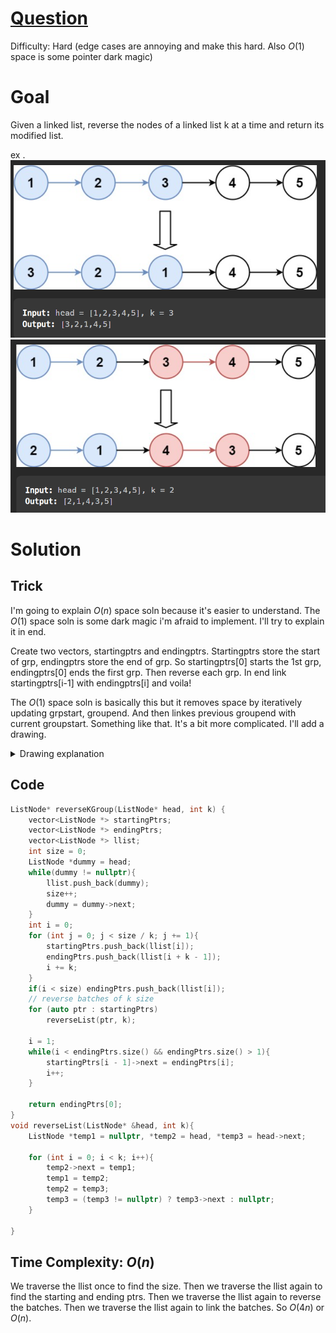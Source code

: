 # [Question](https://leetcode.com/problems/reverse-nodes-in-k-group/)
Difficulty: Hard (edge cases are annoying and make this hard. Also $O(1)$ space is some pointer dark magic)
# Goal
Given a linked list, reverse the nodes of a linked list k at a time and return its modified list.


ex . ![Alt text](image-1.png)
![Alt text](image-3.png)
# Solution
## Trick
I'm going to explain $O(n)$ space soln because it's easier to understand. The $O(1)$ space soln is some dark magic i'm afraid to implement. I'll try to explain it in end.

Create two vectors, startingptrs and endingptrs. Startingptrs store the start of grp, endingptrs store the end of grp. So startingptrs[0] starts the 1st grp, endingptrs[0] ends the first grp. Then reverse each grp. In end link startingptrs[i-1] with endingptrs[i] and voila!

The $O(1)$ space soln is basically this but it removes space by iteratively updating grpstart, groupend. And then linkes previous groupend with current groupstart. Something like that. It's a bit more complicated. I'll add a drawing.
<details>

<summary>
Drawing explanation</summary>

<image src="Reverse_llist_k_at_a_time1.jpg">
</image>
<image src="Reverse_llist_k_at_a_time2.jpg">
</details>

## Code
```cpp
ListNode* reverseKGroup(ListNode* head, int k) {
    vector<ListNode *> startingPtrs;
    vector<ListNode *> endingPtrs;
    vector<ListNode *> llist;
    int size = 0;
    ListNode *dummy = head;
    while(dummy != nullptr){
        llist.push_back(dummy);
        size++;
        dummy = dummy->next;
    }
    int i = 0;
    for (int j = 0; j < size / k; j += 1){
        startingPtrs.push_back(llist[i]);
        endingPtrs.push_back(llist[i + k - 1]);
        i += k;
    }
    if(i < size) endingPtrs.push_back(llist[i]);
    // reverse batches of k size
    for (auto ptr : startingPtrs)
        reverseList(ptr, k);

    i = 1;
    while(i < endingPtrs.size() && endingPtrs.size() > 1){
        startingPtrs[i - 1]->next = endingPtrs[i];
        i++;
    }

    return endingPtrs[0];
}
void reverseList(ListNode* &head, int k){
    ListNode *temp1 = nullptr, *temp2 = head, *temp3 = head->next;
    
    for (int i = 0; i < k; i++){
        temp2->next = temp1;
        temp1 = temp2;
        temp2 = temp3;
        temp3 = (temp3 != nullptr) ? temp3->next : nullptr;
    }
    
}
```
## Time Complexity: $O(n)$
We traverse the llist once to find the size. Then we traverse the llist again to find the starting and ending ptrs. Then we traverse the llist again to reverse the batches. Then we traverse the llist again to link the batches. So $O(4n)$ or $O(n)$.